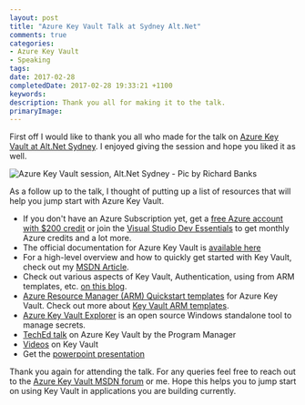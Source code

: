 ```yaml
---
layout: post
title: "Azure Key Vault Talk at Sydney Alt.Net"
comments: true
categories: 
- Azure Key Vault
- Speaking
tags: 
date: 2017-02-28
completedDate: 2017-02-28 19:33:21 +1100
keywords: 
description: Thank you all for making it to the talk.
primaryImage: 
---
```


First off I would like to thank you all who made for the talk on [Azure Key Vault at Alt.Net Sydney](https://www.meetup.com/Sydney-Alt-Net/events/236864792/). I enjoyed giving the session and hope you liked it as well.

<img alt="Azure Key Vault session, Alt.Net Sydney - Pic by Richard Banks" src="{{site.images_root}}/altnet_sydney_azurekeyvault.jpg" />

As a follow up to the talk, I thought of putting up a list of resources that will help you jump start with Azure Key Vault. 

- If you don't have an Azure Subscription yet, get a [free Azure account with $200 credit](https://azure.microsoft.com/en-us/free/) or join the [Visual Studio Dev Essentials](https://www.visualstudio.com/dev-essentials/) to get monthly Azure credits and a lot more.
- The official documentation for Azure Key Vault is [available here](https://docs.microsoft.com/en-au/azure/key-vault/)
- For a high-level overview and how to quickly get started with Key Vault, check out my [MSDN Article](https://msdn.microsoft.com/en-us/magazine/mt422585.aspx).
- Check out various aspects of Key Vault, Authentication, using from ARM templates, etc. [on this blog](http://www.rahulpnath.com/blog/category/azure-key-vault/). 
- [Azure Resource Manager (ARM) Quickstart templates](https://azure.microsoft.com/en-us/resources/templates/?term=%22key+vault%22) for Azure Key Vault. Check out more about [Key Vault ARM templates](http://www.rahulpnath.com/blog/managing-azure-key-vault-using-azure-resource-manager-arm-templates/).
- [Azure Key Vault Explorer](https://github.com/elize1979/AzureKeyVaultExplorer) is an open source Windows standalone tool to manage secrets.
- [TechEd talk](https://www.youtube.com/watch?v=5p2dQdTsUvE) on Azure Key Vault by the Program Manager
- [Videos](https://www.youtube.com/user/rahulnathp/videos?sort=dd&shelf_id=0&view=0) on Key Vault
- Get the [powerpoint presentation](https://www.slideshare.net/rahulpnath/azure-key-vault)

Thank you again for attending the talk. For any queries feel free to reach out to the [Azure Key Vault MSDN forum](https://social.msdn.microsoft.com/Forums/azure/en-US/home?forum=AzureKeyVault) or me. Hope this helps you to jump start on using Key Vault in applications you are building currently.

